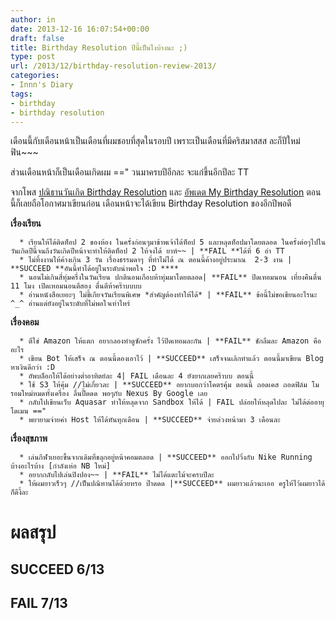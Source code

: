 ```yaml
---
author: in
date: 2013-12-16 16:07:54+00:00
draft: false
title: Birthday Resolution ปีนี้เป็นไงบ้างนะ ;)
type: post
url: /2013/12/birthday-resolution-review-2013/
categories:
- Innn's Diary
tags:
- birthday
- birthday resolution
---
```


เดือนนี้กับเดือนหน้าเป็นเดือนที่ผมชอบที่สุดในรอบปี เพราะเป็นเดือนที่มีคริสมาสสส ละก็ปีใหม่ ฟิน~~~

ส่วนเดือนหน้าก็เป็นเดือนเกิดผม ==" วนมาครบปีอีกละ จะแก่ขึ้นอีกปีละ TT

จากโพส [ปณิธานวันเกิด Birthday Resolution](https://www.cyruszhang.com/?p=220) และ [อัพเดต My Birthday Resolution](https://www.cyruszhang.com/?p=812) ตอนนี้ก็เลยถือโอกาศมาเขียนก่อน เดือนหน้าจะได้เขียน Birthday Resolution ของอีกปีพอดี

<!-- more -->

**เรื่องเรียน**



	  * เรียนให้ได้ติดท็อป 2 ของห้อง ในครั้งก่อนๆมาข้าพเจ้าได้ท็อป 5 และหลุดท็อปมาโดยตลอด ในครั้งต่อๆไปในวันเกิดปีนี้จนถึงวันเกิดปีหน้าจะทำให้ติดท็อป 2 ให้จงได้ ยาห์~~ | **FAIL **ได้ที่ 6 อ่า TT
	  * ไม่ทิ้งงานให้ค้างเกิน 3 วัน เรื่องธรรมดาๆ ที่ทำไม่ได้ ณ ตอนนี้ค้างอยู่ประมาณ  2-3 งาน | **SUCCEED **อันนี้ทำได้อยู่ในระดับน่าพอใจ :D ****
	  * นอนไม่เกินสี่ทุ่มครึ่งในวันเรียน ปกตินอนเกือบห้าทุ่มมาโดยตลอด| **FAIL** ปิดเทอมนอน เที่ยงคืนตื่น 11 โมง เปิดเทอมนอนตีสอง ตื่นตีห้าคร๊าบบบบ
	  * อ่านหนังสือเยอะๆ ไม่ขี้เกียจวันเรียนพิเศษ *สำคัญต้องทำให้ได้* | **FAIL** ข้อนี้ไม่ขอเขียนอะไรนะ ^_^ อ่านแต่ยังอยู่ในระดับที่ไม่พอใจเท่าไหร่

**เรื่องคอม**



	  * ตีไข่ Amazon ให้แตก อยากลองทำดูซักครั้ง ไว้ปิดเทอมละกัน | **FAIL** ชักลืมละ Amazon คืออะไร
	  * เขียน Bot ให้เสร็จ ณ ตอนนี้ดองเอาไว้ | **SUCCEED** เสร็จจนเลิกทำแล้ว ตอนนี้มาเขียน Blog หาเงินดีกว่า :D
	  * อัพบล็อกให้ได้อย่างต่ำอาทิตย์ละ 4| FAIL เดือนละ 4 ยังยากเลยคร๊าบบ ตอนนี้
	  * ใช้ S3 ให้คุ้ม //ไม่เกี่ยวละ | **SUCCEED** อยากบอกว่าโคตรคุ้ม ตอนนี้ ถอดเคส ถอดฟิล์ม โมรอมใหม่หมดทั้งเครื่อง ลื่นปื้ดดด พอๆกับ Nexus By Google เลย
	  * กลับไปเขียนเว็บ Aquasar ทำให้หลุดจาก Sandbox ให้ได้ | FAIL ปล่อยให้หลุดไปละ ไม่ได้ต่ออายุโดเมน =="
	  * พยายามจ่ายค่า Host ให้ได้ทันทุกเดือน | **SUCCEED** จ่ายล่วงหน้ามา 3 เดือนละ

**เรื่องสุขภาพ**



	  * เล่นกีฬาเยอะขึ้นจากเดิมที่ขลุกอยู่หน้าคอมตลอด | **SUCCEED** ออกไปวิ่งกับ Nike Running บ้างอะไรบ้าง [กำลังเห่อ NB ใหม่]
	  * อยากกลับไปเล่นปิงปอง~~ | **FAIL** ไม่ได้แตะไม้จะครบปีละ
	  * ให้ผมยาวเร็วๆ //เป็นปณิทานได้ด้วยหรอ ป๊าดดด |**SUCCEED** ผมยาวแล้วนะเออ ครูให้ไว้ผมยาวได้ก็ดีงี้ละ



# ผลสรุป




## SUCCEED 6/13




## FAIL 7/13
